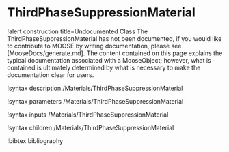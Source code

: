 <!-- MOOSE Documentation Stub: Remove this when content is added. -->

# ThirdPhaseSuppressionMaterial

!alert construction title=Undocumented Class
The ThirdPhaseSuppressionMaterial has not been documented, if you would like to contribute to MOOSE by
writing documentation, please see [MooseDocs/generate.md]. The content contained on this page explains
the typical documentation associated with a MooseObject; however, what is contained is ultimately
determined by what is necessary to make the documentation clear for users.

!syntax description /Materials/ThirdPhaseSuppressionMaterial

!syntax parameters /Materials/ThirdPhaseSuppressionMaterial

!syntax inputs /Materials/ThirdPhaseSuppressionMaterial

!syntax children /Materials/ThirdPhaseSuppressionMaterial

!bibtex bibliography

